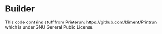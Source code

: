 # Builder

This code contains stuff from Printerun: https://github.com/kliment/Printrun which is under GNU General Public License.
